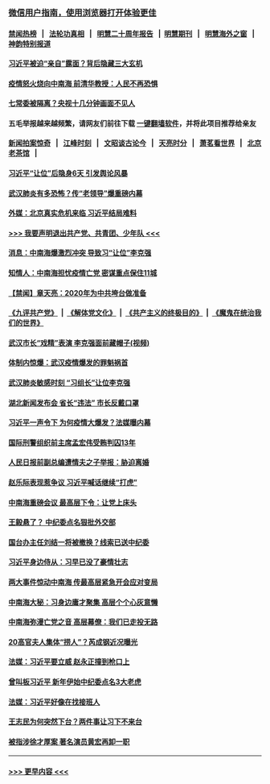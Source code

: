 ### [微信用户指南，使用浏览器打开体验更佳](https://github.com/gfw-breaker/banned-news1/blob/master/indexes/wechat-guide.md?t=0)
#### [禁闻热榜](热点新闻.md?t=0)  &nbsp;&nbsp;|&nbsp;&nbsp; [法轮功真相](https://github.com/gfw-breaker/truth/blob/master/README.md?t=0) &nbsp;&nbsp;|&nbsp;&nbsp; [明慧二十周年报告](https://github.com/gfw-breaker/mh-reports/blob/master/README.md?t=0) &nbsp;&nbsp;|&nbsp;&nbsp;[明慧期刊](https://github.com/gfw-breaker/mh-qikan) &nbsp;&nbsp;|&nbsp;&nbsp; [明慧海外之窗](https://github.com/gfw-breaker/mh-news/blob/master/README.md?t=0) &nbsp;&nbsp;|&nbsp;&nbsp; [神韵特别报道](https://github.com/gfw-breaker/mh-news/blob/master/shenyun.md?t=0)
#### [习近平被迫“亲自”露面？背后隐藏三大玄机](../pages/prog1138/a102770623.md?t=02090644) 
#### [疫情怒火烧向中南海 前清华教授：人民不再恐惧](../pages/prog1138/a102769562.md?t=02090644) 
#### [七常委被隔离？央视十几分钟画面不见人](../pages/prog1138/a102768646.md?t=02090644) 
#### 五毛举报越来越频繁，请网友们前往下载 [一键翻墙软件](https://github.com/gfw-breaker/ssr-accounts)，并将此项目推荐给亲友
#### [新闻拍案惊奇](https://github.com/gfw-breaker/banned-news1/blob/master/pages/link4.md) &nbsp;&nbsp;|&nbsp;&nbsp; [江峰时刻](https://github.com/gfw-breaker/banned-news1/blob/master/pages/link4.md) &nbsp;&nbsp;|&nbsp;&nbsp; [文昭谈古论今](https://github.com/gfw-breaker/banned-news1/blob/master/pages/link4.md) &nbsp;&nbsp;|&nbsp;&nbsp; [天亮时分](https://github.com/gfw-breaker/banned-news1/blob/master/pages/link4.md) &nbsp;&nbsp;|&nbsp;&nbsp; [萧茗看世界](https://github.com/gfw-breaker/banned-news1/blob/master/pages/link4.md) &nbsp;&nbsp;|&nbsp;&nbsp; [北京老茶馆](https://github.com/gfw-breaker/banned-news1/blob/master/pages/link4.md) &nbsp;&nbsp;|&nbsp;&nbsp; 
#### [习近平“让位”后隐身6天 引发舆论风暴](../pages/prog1138/a102768551.md?t=02090644) 
#### [武汉肺炎有多恐怖？传“老领导”爆重磅内幕](../pages/prog1138/a102767567.md?t=02090644) 
#### [外媒：北京真实危机来临 习近平结局难料](../pages/prog1138/a102764349.md?t=02090644) 
#### [>>> 我要声明退出共产党、共青团、少年队 <<<](https://github.com/begood0513/goodnews/blob/master/quit/letter.md) 
#### [消息：中南海爆激烈冲突 导致习“让位”李克强](../pages/prog1138/a102763598.md?t=02090644) 
#### [知情人：中南海担忧疫情亡党 密谋重点保住11城](../pages/prog1138/a102763309.md?t=02090644) 
#### [【禁闻】章天亮：2020年为中共垮台做准备](../pages/prog1138/a102763070.md?t=02090644) 
#### [《九评共产党》](https://github.com/begood0513/9ping.md/blob/master/README.md) &nbsp;|&nbsp; [《解体党文化》](../../../../jtdwh.md/blob/master/README.md)  &nbsp;|&nbsp; [《共产主义的终极目的》](../../../../gczydzjmd.md/blob/master/README.md) &nbsp;|&nbsp; [《魔鬼在统治我们的世界》](../../../../mgztzwmdsj.md/blob/master/README.md) 
#### [武汉市长“戏精”表演 李克强面前藏帽子(视频)](../pages/prog1138/a102762754.md?t=02090644) 
#### [体制内惊爆：武汉疫情爆发的罪魁祸首](../pages/prog1138/a102762628.md?t=02090644) 
#### [武汉肺炎敏感时刻 “习组长”让位李克强](../pages/prog1138/a102761866.md?t=02090644) 
#### [湖北新闻发布会 省长“违法” 市长反戴口罩](../pages/prog1138/a102761704.md?t=02090644) 
#### [习近平一声令下 为何疫情大爆发？法媒曝内幕](../pages/prog1138/a102759139.md?t=02090644) 
#### [国际刑警组织前主席孟宏伟受贿判囚13年](../pages/prog1138/a102757623.md?t=02090644) 
#### [人民日报前副总编遭情夫之子举报：胁迫离婚](../pages/prog1138/a102754495.md?t=02090644) 
#### [赵乐际表现惹争议 习近平喊话继续“打虎”](../pages/prog1138/a102752427.md?t=02090644) 
#### [中南海重磅会议 最高层下令：让党上床头](../pages/prog1138/a102751653.md?t=02090644) 
#### [王毅悬了？ 中纪委点名狠批外交部](../pages/prog1138/a102751442.md?t=02090644) 
#### [国台办主任刘结一将被撤换？线索已送中纪委](../pages/prog1138/a102751037.md?t=02090644) 
#### [习近平身边侍从：习早已没了豪情壮志](../pages/prog1138/a102750505.md?t=02090644) 
#### [两大事件惊动中南海 传最高层紧急开会应对变局](../pages/prog1138/a102750164.md?t=02090644) 
#### [中南海大秘：习身边庸才聚集 高层个个心灰意懒](../pages/prog1138/a102749445.md?t=02090644) 
#### [中南海弥漫亡党之音 高层幕僚：我们已走投无路](../pages/prog1138/a102747692.md?t=02090644) 
#### [20高官夫人集体“捞人”？芮成钢近况曝光](../pages/prog1138/a102747730.md?t=02090644) 
#### [法媒：习近平要立威 赵永正撞到枪口上](../pages/prog1138/a102747084.md?t=02090644) 
#### [曾叫板习近平 新年伊始中纪委点名3大老虎](../pages/prog1138/a102747052.md?t=02090644) 
#### [法媒：习近平好像在找接班人](../pages/prog1138/a102746044.md?t=02090644) 
#### [王志民为何突然下台？两件事让习下不来台](../pages/prog1138/a102745624.md?t=02090644) 
#### [被指涉徐才厚案 著名演员黄宏再卸一职](../pages/prog1138/a102745571.md?t=02090644) 

----
#### [ >>> 更早内容 <<< ](../indexes/prog1138-earlier.md)
